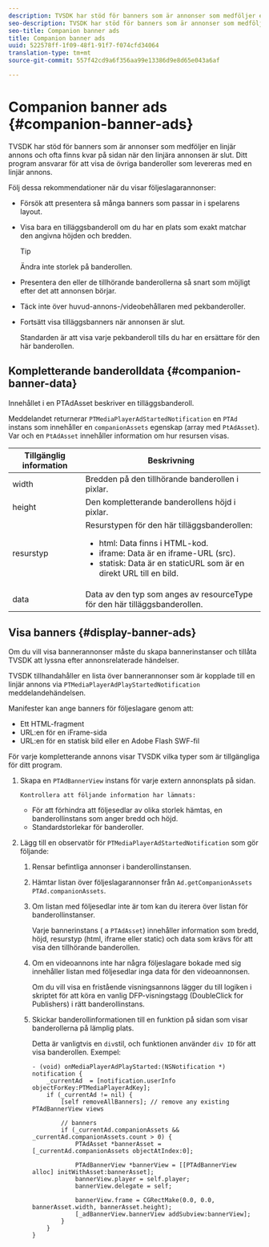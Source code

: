 ```yaml
---
description: TVSDK har stöd för banners som är annonser som medföljer en linjär annons och ofta finns kvar på sidan när den linjära annonsen är slut. Ditt program ansvarar för att visa de övriga banderoller som levereras med en linjär annons.
seo-description: TVSDK har stöd för banners som är annonser som medföljer en linjär annons och ofta finns kvar på sidan när den linjära annonsen är slut. Ditt program ansvarar för att visa de övriga banderoller som levereras med en linjär annons.
seo-title: Companion banner ads
title: Companion banner ads
uuid: 522578ff-1f09-48f1-91f7-f074cfd34064
translation-type: tm+mt
source-git-commit: 557f42cd9a6f356aa99e13386d9e8d65e043a6af

---
```



# Companion banner ads {#companion-banner-ads}

TVSDK har stöd för banners som är annonser som medföljer en linjär annons och ofta finns kvar på sidan när den linjära annonsen är slut. Ditt program ansvarar för att visa de övriga banderoller som levereras med en linjär annons.

Följ dessa rekommendationer när du visar följeslagarannonser:

* Försök att presentera så många banners som passar in i spelarens layout.
* Visa bara en tilläggsbanderoll om du har en plats som exakt matchar den angivna höjden och bredden.

   >[!TIP]
   >
   >Ändra inte storlek på banderollen.

* Presentera den eller de tillhörande banderollerna så snart som möjligt efter det att annonsen börjar.
* Täck inte över huvud-annons-/videobehållaren med pekbanderoller.
* Fortsätt visa tilläggsbanners när annonsen är slut.

   Standarden är att visa varje pekbanderoll tills du har en ersättare för den här banderollen.

## Kompletterande banderolldata {#companion-banner-data}

Innehållet i en PTAdAsset beskriver en tilläggsbanderoll.

<!--<a id="section_D730B4FD6FD749E9860B6A07FC110552"></a>-->

Meddelandet returnerar `PTMediaPlayerAdStartedNotification` en `PTAd` instans som innehåller en `companionAssets` egenskap (array med `PtAdAsset`).
Var och en `PtAdAsset` innehåller information om hur resursen visas.

<table id="table_760C885E2DCA4BE983CC57FDA7BD5B14"> 
 <thead> 
  <tr> 
   <th colname="col1" class="entry"><b>Tillgänglig information</b></th> 
   <th colname="col2" class="entry"><b>Beskrivning</b></th> 
  </tr> 
 </thead>
 <tbody> 
  <tr> 
   <td colname="col1"> width </td> 
   <td colname="col2"> Bredden på den tillhörande banderollen i pixlar. </td> 
  </tr> 
  <tr> 
   <td colname="col1"> height </td> 
   <td colname="col2"> Den kompletterande banderollens höjd i pixlar. </td> 
  </tr> 
  <tr> 
   <td colname="col1"> resurstyp </td> 
   <td colname="col2">Resurstypen för den här tilläggsbanderollen: 
    <ul id="ul_A067787FE49E4B6095BE0AC1D447DBB3"> 
     <li id="li_02B7224C67004095B3F6E50FD21E507E">html: Data finns i HTML-kod. </li> 
     <li id="li_5F37E14472424F808C6094F42009E676">iframe: Data är en iframe-URL (src). </li> 
     <li id="li_76B945007CE842158B5125422765E0B2">statisk: Data är en staticURL som är en direkt URL till en bild. </li> 
    </ul> </td> 
  </tr> 
  <tr> 
   <td colname="col1"> data </td> 
   <td colname="col2"> Data av den typ som anges av <span class="codeph">resourceType</span> för den här tilläggsbanderollen. </td> 
  </tr> 
 </tbody> 
</table>

## Visa banners {#display-banner-ads}

Om du vill visa bannerannonser måste du skapa bannerinstanser och tillåta TVSDK att lyssna efter annonsrelaterade händelser.

TVSDK tillhandahåller en lista över bannerannonser som är kopplade till en linjär annons via `PTMediaPlayerAdPlayStartedNotification` meddelandehändelsen.

Manifester kan ange banners för följeslagare genom att:

* Ett HTML-fragment
* URL:en för en iFrame-sida
* URL:en för en statisk bild eller en Adobe Flash SWF-fil

För varje kompletterande annons visar TVSDK vilka typer som är tillgängliga för ditt program.

1. Skapa en `PTAdBannerView` instans för varje extern annonsplats på sidan.

       Kontrollera att följande information har lämnats:
   
   * För att förhindra att följesedlar av olika storlek hämtas, en banderollinstans som anger bredd och höjd.
   * Standardstorlekar för banderoller.

1. Lägg till en observatör för `PTMediaPlayerAdStartedNotification` som gör följande:
   1. Rensar befintliga annonser i banderollinstansen.
   1. Hämtar listan över följeslagarannonser från `Ad.getCompanionAssets` `PTAd.companionAssets`.
   1. Om listan med följesedlar inte är tom kan du iterera över listan för banderollinstanser.

      Varje bannerinstans ( a `PTAdAsset`) innehåller information som bredd, höjd, resurstyp (html, iframe eller static) och data som krävs för att visa den tillhörande banderollen.
   1. Om en videoannons inte har några följeslagare bokade med sig innehåller listan med följesedlar inga data för den videoannonsen.

      Om du vill visa en fristående visningsannons lägger du till logiken i skriptet för att köra en vanlig DFP-visningstagg (DoubleClick for Publishers) i rätt banderollinstans.
   1. Skickar banderollinformationen till en funktion på sidan som visar banderollerna på lämplig plats.

      Detta är vanligtvis en `div`stil, och funktionen använder `div ID` för att visa banderollen. Exempel:

      ```
      - (void) onMediaPlayerAdPlayStarted:(NSNotification *) notification { 
          _currentAd  = [notification.userInfo  objectForKey:PTMediaPlayerAdKey];  
          if (_currentAd != nil) { 
              [self removeAllBanners]; // remove any existing PTAdBannerView views 
      
              // banners 
              if (_currentAd.companionAssets && _currentAd.companionAssets.count > 0) { 
                  PTAdAsset *bannerAsset = [_currentAd.companionAssets objectAtIndex:0]; 
      
                  PTAdBannerView *bannerView = [[PTAdBannerView alloc] initWithAsset:bannerAsset];  
                  bannerView.player = self.player; 
                  bannerView.delegate = self; 
      
                  bannerView.frame = CGRectMake(0.0, 0.0, bannerAsset.width, bannerAsset.height);  
                  [_adBannerView.bannerView addSubview:bannerView]; 
              } 
          } 
      }
      ```
